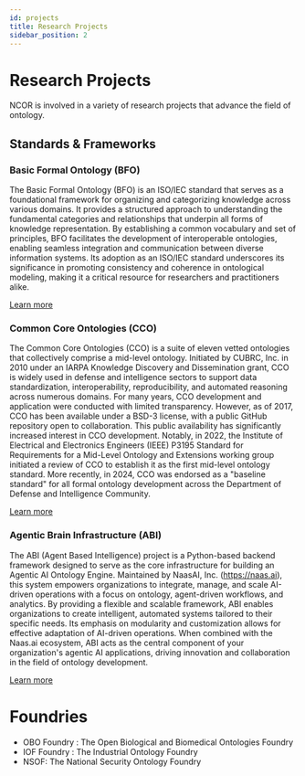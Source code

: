 ```yaml
---
id: projects
title: Research Projects
sidebar_position: 2
---
```


# Research Projects

NCOR is involved in a variety of research projects that advance the field of ontology.

## Standards & Frameworks 

### Basic Formal Ontology (BFO)
The Basic Formal Ontology (BFO) is an ISO/IEC standard that serves as a foundational framework for organizing and categorizing knowledge across various domains. It provides a structured approach to understanding the fundamental categories and relationships that underpin all forms of knowledge representation. By establishing a common vocabulary and set of principles, BFO facilitates the development of interoperable ontologies, enabling seamless integration and communication between diverse information systems. Its adoption as an ISO/IEC standard underscores its significance in promoting consistency and coherence in ontological modeling, making it a critical resource for researchers and practitioners alike.

[Learn more](https://github.com/BFO-ontology/BFO-2020)

### Common Core Ontologies (CCO)
The Common Core Ontologies (CCO) is a suite of eleven vetted ontologies that collectively comprise a mid-level ontology. Initiated by CUBRC, Inc. in 2010 under an IARPA Knowledge Discovery and Dissemination grant, CCO is widely used in defense and intelligence sectors to support data standardization, interoperability, reproducibility, and automated reasoning across numerous domains. For many years, CCO development and application were conducted with limited transparency. However, as of 2017, CCO has been available under a BSD-3 license, with a public GitHub repository open to collaboration. This public availability has significantly increased interest in CCO development. Notably, in 2022, the Institute of Electrical and Electronics Engineers (IEEE) P3195 Standard for Requirements for a Mid-Level Ontology and Extensions working group initiated a review of CCO to establish it as the first mid-level ontology standard. More recently, in 2024, CCO was endorsed as a "baseline standard" for all formal ontology development across the Department of Defense and Intelligence Community.

[Learn more](https://github.com/CommonCoreOntology)

### Agentic Brain Infrastructure (ABI)
The ABI (Agent Based Intelligence) project is a Python-based backend framework designed to serve as the core infrastructure for building an Agentic AI Ontology Engine. Maintained by NaasAI, Inc. (https://naas.ai), this system empowers organizations to integrate, manage, and scale AI-driven operations with a focus on ontology, agent-driven workflows, and analytics. By providing a flexible and scalable framework, ABI enables organizations to create intelligent, automated systems tailored to their specific needs. Its emphasis on modularity and customization allows for effective adaptation of AI-driven operations. When combined with the Naas.ai ecosystem, ABI acts as the central component of your organization's agentic AI applications, driving innovation and collaboration in the field of ontology development.

[Learn more](https://github.com/jupyter-naas/abi)

# Foundries

- OBO Foundry : The Open Biological and Biomedical Ontologies Foundry
- IOF Foundry : The Industrial Ontology Foundry 
- NSOF: The National Security Ontology Foundry
